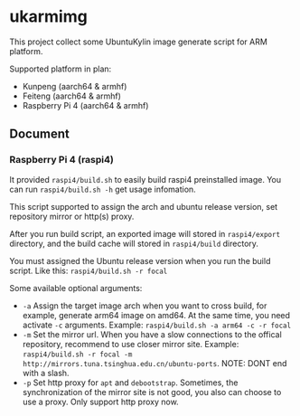 # ukarmimg

This project collect some UbuntuKylin image generate script for ARM platform.

Supported platform in plan:

* Kunpeng (aarch64 & armhf)
* Feiteng (aarch64 & armhf)
* Raspberry Pi 4 (aarch64 & armhf)

## Document

### Raspberry Pi 4 (raspi4)

It provided `raspi4/build.sh` to easily build raspi4 preinstalled image. You can run `raspi4/build.sh -h` get usage infomation.

This script supported to assign the arch and ubuntu release version, set repository mirror or http(s) proxy.

After you run build script, an exported image will stored in `raspi4/export` directory, and the build cache will stored in `raspi4/build` directory.

You must assigned the Ubuntu release version when you run the build script. Like this: `raspi4/build.sh -r focal`

Some available  optional arguments:

* `-a` Assign the target image arch when you want to cross build, for example, generate arm64 image on amd64. At the same time, you need activate `-c` arguments. Example: `raspi4/build.sh -a arm64 -c -r focal`
* `-m` Set the mirror url. When you have a slow connections to the offical repository, recommend to use closer mirror site. Example: `raspi4/build.sh -r focal -m http://mirrors.tuna.tsinghua.edu.cn/ubuntu-ports`. NOTE: DONT end with a slash.
* `-p` Set http proxy for `apt` and `debootstrap`. Sometimes, the synchronization of the mirror site is not good, you also can choose to use a proxy. Only support http proxy now. 

